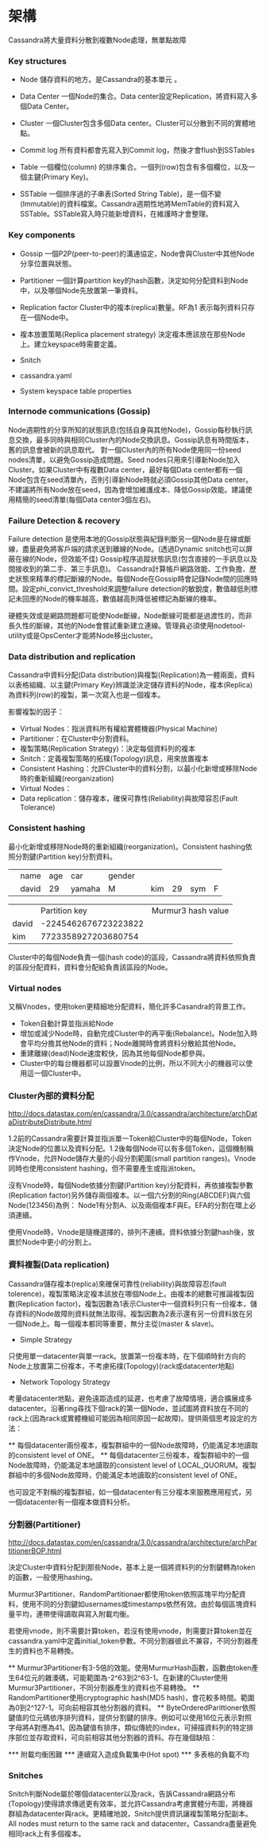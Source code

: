 架構
===

Cassandra將大量資料分散到複數Node處理，無單點故障

### Key structures

* Node
儲存資料的地方。是Cassandra的基本單元 。

* Data Center 
一個Node的集合。Data center設定Replication，將資料寫入多個Data Center。

* Cluster 
一個Cluster包含多個Data center。Cluster可以分散到不同的實體地點。

* Commit log 
所有資料都會先寫入到Commit log，然後才會flush到SSTables

* Table 
一個欄位(column) 的排序集合。一個列(row)包含有多個欄位，以及一個主鍵(Primary Key)。

* SSTable 
一個排序過的子串表(Sorted String Table)，是一個不變(Immutable)的資料檔案。Cassandra週期性地將MemTable的資料寫入SSTable。SSTable寫入時只能新增資料，在維護時才會整理。

### Key components

* Gossip
一個P2P(peer-to-peer)的溝通協定，Node會與Cluster中其他Node分享位置與狀態。
* Partitioner
一個計算partition key的hash函數，決定如何分配資料到Node中，以及哪個Node先放置第一筆資料。
* Replication factor
Cluster中的複本(replica)數量。RF為1 表示每列資料只存在一個Node中。
* 複本放置策略(Replica placement strategy)
決定複本應該放在那些Node上。建立keyspace時需要定義。
* Snitch

* cassandra.yaml
* System keyspace table properties

### Internode communications (Gossip)

Node週期性的分享所知的狀態訊息(包括自身與其他Node)，Gossip每秒執行訊息交換，最多同時與相同Cluster內的Node交換訊息。Gossip訊息有時間版本，舊的訊息會被新的訊息取代。
對一個Cluster內的所有Node使用同一份seed nodes清單，以避免Gossip造成問題。Seed nodes只用來引導新Node加入Cluster。如果Cluster中有複數Data center，最好每個Data center都有一個Node包含在seed清單內，否則引導新Node時就必須Gossip其他Data center。不建議將所有Node放在seed，因為會增加維護成本、降低Gossip效能。建議使用精簡的seed清單(每個Data center3個左右)。

### Failure Detection & recovery

Failure detection 是使用本地的Gossip狀態與紀錄判斷另一個Node是在線或斷線，盡量避免將客戶端的請求送到離線的Node。(透過Dynamic snitch也可以屏蔽在線的Node，但效能不佳)
Gossip程序追蹤狀態訊息(包含直接的一手訊息以及間接收到的第二手、第三手訊息)。 Cassandra計算帳戶網路效能、工作負擔、歷史狀態來精準的標記斷線的Node。每個Node在Gossip時會記錄Node間的回應時間。設定phi_convict_threshold來調整failure detection的敏銳度，數值越低則標記未回應的Node的機率越高，數值越高則降低被標記為斷線的機率。

硬體失效或是網路問題都可能使Node斷線，Node斷線可能都是過渡性的，而非長久性的斷線，其他的Node會嘗試重新建立連線。管理員必須使用nodetool-utility或是OpsCenter才能將Node移出cluster。

### Data distribution and replication

Cassandra中資料分配(Data distribution)與複製(Replication)為一體兩面，資料以表格組織、以主鍵(Primary Key)辨識並決定儲存資料的Node，複本(Replica)為資料列(row)的複製，第一次寫入也是一個複本。

影響複製的因子：
* Virtual Nodes：指派資料所有權給實體機器(Physical Machine)
* Partitioner：在Cluster中分割資料。
* 複製策略(Replication Strategy)：決定每個資料列的複本
* Snitch：定義複製策略的拓樸(Topology)訊息，用來放置複本
* Consistent Hashing：允許Cluster中的資料分割，以最小化新增或移除Node時的重新組織(reorganization)
* Virtual Nodes：
* Data replication：儲存複本，確保可靠性(Reliability)與故障容忍(Fault Tolerance)

### Consistent hashing

最小化新增或移除Node時的重新組織(reorganization)。Consistent hashing依照分割鍵(Partition key)分割資料。

 <table>
    <th>
        <td>name</td>
        <td>age</td>
        <td>car</td>
        <td>gender</td>
    </th>
    <tr>
        <td>
            <td>david</td>
            <td>29</td>
            <td>yamaha</td>
            <td>M</td>
        </td>
        <td>
            <td>kim</td>
            <td>29</td>
            <td>sym</td>
            <td>F</td>
        </td>
    </tr>
 </table>
 <table>
    <th>
        <td>Partition key</td>
        <td>Murmur3 hash value</td>
    </th>
    <tr>
        <td>david</td>
        <td>-2245462676723223822</td>
    </tr>
    <tr>
        <td>kim</td>
        <td>7723358927203680754</td>
    </tr>    
 </table>

Cluster中的每個Node負責一個(hash code)的區段，Cassandra將資料依照負責的區段分配資料，資料會分配給負責該區段的Node。


### Virtual nodes
又稱Vnodes，使用token更精細地分配資料，簡化許多Casandra的背景工作。

* Token自動計算並指派給Node
* 增加或減少Node時，自動完成Cluster中的再平衡(Rebalance)。Node加入時會平均分擔其他Node的資料；Node離開時會將資料分散給其他Node。
* 重建離線(dead)Node速度較快，因為其他每個Node都參與。
* Cluster中的每台機器都可以設置Vnode的比例，所以不同大小的機器可以使用這一個Cluster中。

### Cluster內部的資料分配
http://docs.datastax.com/en/cassandra/3.0/cassandra/architecture/archDataDistributeDistribute.html

1.2前的Cassandra需要計算並指派單一Token給Cluster中的每個Node，Token決定Node的位置以及資料分配。1.2後每個Node可以有多個Token，這個機制稱作Vnode，允許Node儲存大量的小段分割範圍(small partition ranges)。Vnode同時也使用consistent hashing，但不需要產生或指派token。

沒有Vnode時，每個Node依據分割鍵(Partition key)分配資料，再依據複製參數(Replication factor)另外儲存兩個複本。以一個六分割的Ring(ABCDEF)與六個Node(123456)為例：
Node1有分割A、以及兩個複本F與E。EFA的分割在環上必須連續。

使用Vnode時，Vnode是隨機選擇的，排列不連續。資料依據分割鍵hash後，放置於Node中更小的分割上。

### 資料複製(Data replication)

Cassandra儲存複本(replica)來確保可靠性(reliability)與故障容忍(fault tolerence)，複製策略決定複本該放在哪個Node上。由複本的總數可推論複製因數(Replication factor)，複製因數為1表示Cluster中一個資料列只有一份複本，儲存資料的Node故障則資料就無法取得。複製因數為2表示還有另一份資料放在另一個Node上。每一個複本都同等重要，無分主從(master & slave)。

* Simple Strategy

只使用單一datacenter與單一rack。放置第一份複本時，在下個順時針方向的Node上放置第二份複本，不考慮拓樸(Topology)(rack或datacenter地點)

* Network Topology Strategy

考量datacenter地點，避免遠距造成的延遲，也考慮了故障情境，適合擴展成多datacenter。沿著ring尋找下個rack的第一個Node，並試圖將資料放在不同的rack上(因為rack或實體機組可能因為相同原因一起故障)。提供兩個思考設定的方法：

** 每個datacenter兩份複本，複製群組中的一個Node故障時，仍能滿足本地讀取的consistent level of ONE。
** 每個datacenter三份複本，複製群組中的一個Node故障時，仍能滿足本地讀取的consistent level of LOCAL_QUORUM。複製群組中的多個Node故障時，仍能滿足本地讀取的consistent level of ONE。

也可設定不對稱的複製群組，如一個datacenter有三分複本來服務應用程式，另一個datacenter有一個複本做資料分析。


### 分割器(Partitioner)
http://docs.datastax.com/en/cassandra/3.0/cassandra/architecture/archPartitionerBOP.html

決定Cluster中資料分配到那些Node，基本上是一個將資料列的分割鍵轉為token的函數，一般使用hashing。

Murmur3Partitioner、RandomPartitionaer都使用token依照區塊平均分配資料，使用不同的分割鍵如usernames或timestamps依然有效。由於每個區塊資料量平均，連帶使得讀取與寫入附載均衡。

若使用vnode，則不需要計算token，若沒有使用vnode，則需要計算token並在cassandra.yaml中定義initial_token參數。不同分割器彼此不兼容，不同分割器產生的資料也不易轉換。

** Murmur3Partitioner有3-5倍的效能。使用MurmurHash函數，函數由token產生64位元的雜湊碼，可能範圍為-2^63到2^63-1。在新建的Cluster使用Murmur3Partitioner，不同分割器產生的資料也不易轉換。
** RandomPartitioner使用cryptographic hash(MD5 hash)，會花較多時間。範圍為0到2^127-1。可向前相容其他分割器的資料。
** ByteOrderedParittioner依照鍵值的位元碼依序排列資料，提供分割鍵的排序。例如可以使用16位元表示對照字母將A對應為41。因為鍵值有排序，類似傳統的index，可掃描資料列的特定排序部位並存取資料，可向前相容其他分割器的資料。存在幾個缺陷：

*** 附載均衡困難
*** 連續寫入造成負載集中(Hot spot)
*** 多表格的負載不均


### Snitches

Snitch判斷Node屬於哪個datacenter以及rack，告訴Cassandra網路分布(Topology)使得請求傳遞更有效率，並允許Cassandra考慮實體分布圖，將機器群組為datacenter與rack。更精確地說，Snitch提供資訊讓複製策略分配副本。 All nodes must return to the same rack and datacenter。Cassandra盡量避免相同rack上有多個複本。